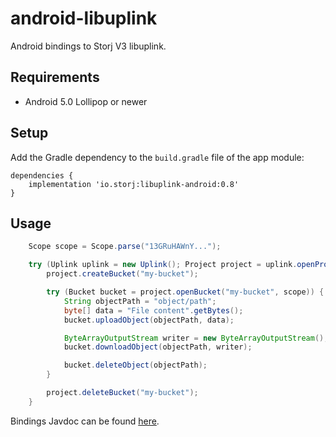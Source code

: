 # android-libuplink
Android bindings to Storj V3 libuplink.

## Requirements

* Android 5.0 Lollipop or newer

## Setup

Add the Gradle dependency to the `build.gradle` file of the app module:

```Gradle
dependencies {
    implementation 'io.storj:libuplink-android:0.8'
}
```

## Usage

```java
    Scope scope = Scope.parse("13GRuHAWnY...");

    try (Uplink uplink = new Uplink(); Project project = uplink.openProject(scope)) {
        project.createBucket("my-bucket");

        try (Bucket bucket = project.openBucket("my-bucket", scope)) {
            String objectPath = "object/path";
            byte[] data = "File content".getBytes();
            bucket.uploadObject(objectPath, data);

            ByteArrayOutputStream writer = new ByteArrayOutputStream();
            bucket.downloadObject(objectPath, writer);

            bucket.deleteObject(objectPath);
        }

        project.deleteBucket("my-bucket");
    }
```
Bindings Javdoc can be found [here](https://storj.github.io/android-libuplink/javadoc/0.8/).